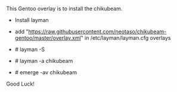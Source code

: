 This Gentoo overlay is to install the chikubeam.

 * Install layman

 * add "https://raw.githubusercontent.com/neotaso/chikubeam-gentoo/master/overlay.xml" in /etc/layman/layman.cfg overlays

 * \# layman -S 

 * \# layman -a chikubeam

 * \# emerge -av chikubeam

Good Luck!
